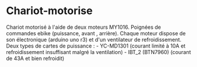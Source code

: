 # Chariot-motorise
Chariot motorisé à l'aide de deux moteurs MY1016.
Poignées de commandes ebike (puissance, avant , arrière).
Chaque moteur dispose de son électronique (arduino uno r3) et d'un ventilateur de refroidissement.
Deux types de cartes de puissance : 
	- YC-MD1301 (courant limité à 10A et refroidissement insuffisant malgré la ventilation)
	- IBT_2 (BTN7960) (courant de 43A et bien refroidit)

